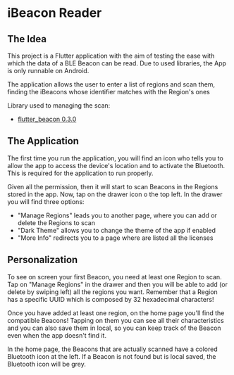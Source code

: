 # iBeacon Reader

## The Idea

This project is a Flutter application with the aim of testing the ease with which the data of a BLE Beacon can be read.
Due to used libraries, the App is only runnable on Android.

The application allows the user to enter a list of regions and scan them, finding the iBeacons whose identifier matches with the Region's ones

Library used to managing the scan:
- [flutter_beacon 0.3.0](https://pub.dev/packages/flutter_beacon)

## The Application

The first time you run the application, you will find an icon who tells you to allow the app to access the device's location and to activate the Bluetooth.
This is required for the application to run properly.

Given all the permission, then it will start to scan Beacons in the Regions stored in the app. Now, tap on the drawer icon o the top left.
In the drawer you will find three options:
- "Manage Regions" leads you to another page, where you can add or delete the Regions to scan
- "Dark Theme" allows you to change the theme of the app if enabled
- "More Info" redirects you to a page where are listed all the licenses

## Personalization

To see on screen your first Beacon, you need at least one Region to scan.
Tap on "Manage Regions" in the drawer and then you will be able to add (or delete by swiping left) all the regions you want.
Remember that a Region has a specific UUID which is composed by 32 hexadecimal characters!

Once you have added at least one region, on the home page you'll find the compatible Beacons!
Tapping on them you can see all their characteristics and you can also save them in local, so you can keep track of the Beacon even when the app doesn't find it.

In the home page, the Beacons that are actually scanned have a colored Bluetooth icon at the left.
If a Beacon is not found but is local saved, the Bluetooth icon will be grey.